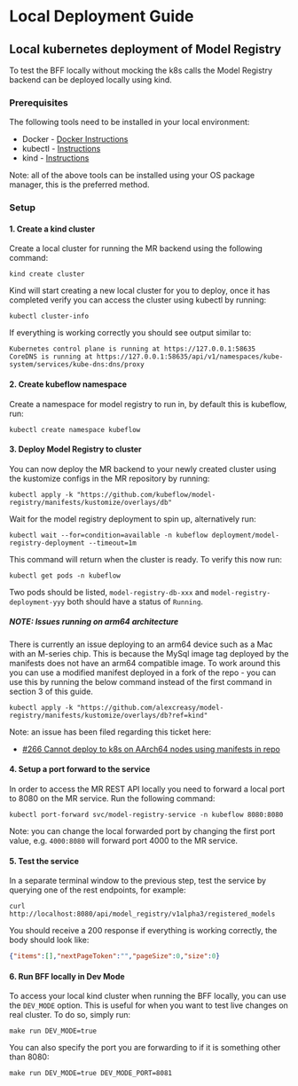 # Local Deployment Guide

## Local kubernetes deployment of Model Registry
To test the BFF locally without mocking the k8s calls the Model Registry backend can be deployed locally using kind.

### Prerequisites 
The following tools need to be installed in your local environment:
* Docker - [Docker Instructions](https://www.docker.com)
* kubectl - [Instructions](https://kubernetes.io/docs/tasks/tools/#kubectl)
* kind - [Instructions](https://kind.sigs.k8s.io/docs/user/quick-start/#installation)

Note: all of the above tools can be installed using your OS package manager, this is the preferred method.

### Setup
#### 1. Create a kind cluster
Create a local cluster for running the MR backend using the following command:
```shell
kind create cluster
```

Kind will start creating a new local cluster for you to deploy, once it has completed verify you can access the cluster 
using kubectl by running:
```shell
kubectl cluster-info
```

If everything is working correctly you should see output similar to:
```
Kubernetes control plane is running at https://127.0.0.1:58635
CoreDNS is running at https://127.0.0.1:58635/api/v1/namespaces/kube-system/services/kube-dns:dns/proxy
```

#### 2. Create kubeflow namespace
Create a namespace for model registry to run in, by default this is kubeflow, run:
```shell
kubectl create namespace kubeflow
```

#### 3. Deploy Model Registry to cluster
You can now deploy the MR backend to your newly created cluster using the kustomize configs in the MR repository by
running:
```shell
kubectl apply -k "https://github.com/kubeflow/model-registry/manifests/kustomize/overlays/db"
```

Wait for the model registry deployment to spin up, alternatively run:
```shell
kubectl wait --for=condition=available -n kubeflow deployment/model-registry-deployment --timeout=1m
```
This command will return when the cluster is ready. To verify this now run:
```shell
kubectl get pods -n kubeflow
```
Two pods should be listed, `model-registry-db-xxx` and `model-registry-deployment-yyy` both should have a status of `Running`.

##### NOTE: Issues running on arm64 architecture
There is currently an issue deploying to an arm64 device such as a Mac with an M-series chip. This is because the MySql 
image tag deployed by the manifests does not have an arm64 compatible image. To work around this you can use a modified
manifest deployed in a fork of the repo - you can use this by running the below command instead of the first command in
section 3 of this guide.
```shell
kubectl apply -k "https://github.com/alexcreasy/model-registry/manifests/kustomize/overlays/db?ref=kind"
```
Note: an issue has been filed regarding this ticket here: 
* [#266 Cannot deploy to k8s on AArch64 nodes using manifests in repo](https://github.com/kubeflow/model-registry/issues/266)

#### 4. Setup a port forward to the service
In order to access the MR REST API locally you need to forward a local port to 8080 on the MR service. Run the following
command:
```shell
kubectl port-forward svc/model-registry-service -n kubeflow 8080:8080
```

Note: you can change the local forwarded port by changing the first port value, e.g. `4000:8080` will forward port 4000
to the MR service.

#### 5. Test the service
In a separate terminal window to the previous step, test the service by querying one of the rest endpoints, for example:
```shell
curl http://localhost:8080/api/model_registry/v1alpha3/registered_models
```
You should receive a 200 response if everything is working correctly, the body should look like:
```json
{"items":[],"nextPageToken":"","pageSize":0,"size":0}
```

#### 6. Run BFF locally in Dev Mode
To access your local kind cluster when running the BFF locally, you can use the `DEV_MODE` option. This is useful for when
you want to test live changes on real cluster. To do so, simply run:
```shell
make run DEV_MODE=true
```
You can also specify the port you are forwarding to if it is something other than 8080:
```shell
make run DEV_MODE=true DEV_MODE_PORT=8081
```
